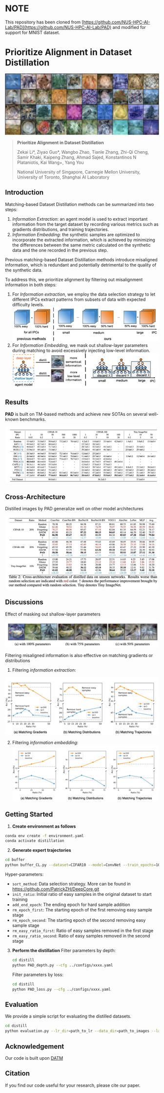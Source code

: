 # NOTE 
This repository has been cloned from [https://github.com/NUS-HPC-AI-Lab/PAD](https://github.com/NUS-HPC-AI-Lab/PAD) and modified for support for MNIST dataset.

# Prioritize Alignment in Dataset Distillation

![image-20240529113048331](README.assets/5.png)

> **Prioritize Alignment in Dataset Distillation**
>
> Zekai Li*, Ziyao Guo*, Wangbo Zhao, Tianle Zhang, Zhi-Qi Cheng, Samir Khaki, Kaipeng Zhang, Ahmad Sajed, Konstantinos N Plataniotis, Kai Wang+, Yang You
>
> National University of Singapore, Carnegie Mellon University, University of Toronto, Shanghai AI Laboratory

## Introduction

Matching-based Dataset Distillation methods can be summarized into two steps:

1. *Information Extraction*: an agent model is used to extract important information from the target dataset by recording various metrics such as gradients distributions, and training trajectories.
2. *Information Embedding*: the synthetic samples are optimized to incorporate the extracted information, which is achieved by minimizing the differences between the same metric calculated on the synthetic data and the one recorded in the previous step.

Previous matching-based Dataset Distillation methods introduce misaligned information, which is redundant and potentially detrimental to the quality of the synthetic data.



To address this, we prioritize alignment by filtering out misalignment information in both steps:

1. For *Information extraction*, we employ the data selection strategy to let different IPCs extract patterns from subsets of data with expected difficulty levels.
   ![image-20240529113048331](README.assets/intro_a.png)
2. For *Information Embedding*, we mask out shallow-layer parameters during matching to avoid excessively injecting low-level information.
   ![image-20240529113048331](README.assets/intro_b.png)

## Results

**PAD** is built on TM-based methods and achieve new SOTAs on several well-known benchmarks.

![image-20240529113048331](README.assets/1.png)

## Cross-Architecture

Distilled images by PAD generalize well on other model architectures

![image-20240529113143147](README.assets/6.png)

## Discussions

Effect of masking out shallow-layer parameters

![image-20240529113143147](README.assets/2.png)



Filtering misaligned information is also effective on matching gradients or distributions

1) Filtering *information extraction*:

<img src="README.assets/3.png" style="zoom=60%;" />

2. Filtering *information embedding*:
   <img src="README.assets/4.png" style="" />

   

## Getting Started

1. **Create environment as follows**
```bash
conda env create -f environment.yaml
conda activate distillation
```
2. **Generate expert trajectories**
```bash
cd buffer
python buffer_CL.py --dataset=CIFAR10 --model=ConvNet --train_epochs=100 --num_experts=100 --zca --buffer_path=../buffer_storage/ --data_path=../dataset/ --sort_method="CIFAR10_GraNd" --rho_max=0.01 --rho_min=0.01 --alpha=0.3 --lr_teacher=0.01 --mom=0. --batch_train=256 --init_ratio=0.75 --add_end_epoch=20 --rm_epoch_first=40 --rm_epoch_second=60 --rm_easy_ratio_first=0.1 --rm_easy_ratio_second=0.2
```
Hyper-parameters:

- `sort_method`: Data selection strategy. More can be found in https://github.com/PatrickZH/DeepCore.git
- `init_ratio`: Initial ratio of easy samples in the original dataset to start training
- `add_end_epoch`: The ending epoch for hard sample addition
- `rm_epoch_first`: The starting epoch of the first removing easy sample stage
- `rm_epoch_second`: The starting epoch of the second removing easy sample stage
- `rm_easy_ratio_first`: Ratio of easy samples removed in the first stage
- `rm_easy_ratio_second`: Ratio of easy samples removed in the second stage

3. **Perform the distillation**
   Filter parameters by depth:

   ```bash
   cd distill
   python PAD_depth.py --cfg ../configs/xxxx.yaml
   ```

   Filter parameters by loss:

   ```bash
   cd distill
   python PAD_loss.py --cfg ../configs/xxxx.yaml
   ```

## Evaluation
We provide a simple script for evaluating the distilled datasets.
```bash
cd distill
python evaluation.py --lr_dir=path_to_lr --data_dir=path_to_images --label_dir=path_to_labels --zca
```
## Acknowledgement
Our code is built upon [DATM](https://github.com/NUS-HPC-AI-Lab/DATM.git)
## Citation
If you find our code useful for your research, please cite our paper.
